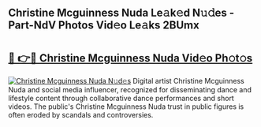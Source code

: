 ## Christine Mcguinness Nuda Le𝚊k𝚎d N𝚞𝚍es - Part-NdV Photos Vid𝚎o Le𝚊ks 2BUmx

# <h2><a href="http://fbbqwa.evod.top/?m=Christine+Mcguinness+Nuda">🔗 👉🔴 Christine Mcguinness Nuda Vid𝚎o Ph𝚘t𝚘s</a></h2>

[![Christine Mcguinness Nuda N𝚞d𝚎s](https://i.imgur.com/8V9OHl7.gif)](http://fbbqwa.evod.top/?m=Christine+Mcguinness+Nuda)
Digital artist Christine Mcguinness Nuda and social media influencer, recognized for disseminating dance and lifestyle content through collaborative dance performances and short videos. The public's Christine Mcguinness Nuda trust in public figures is often eroded by scandals and controversies. 
